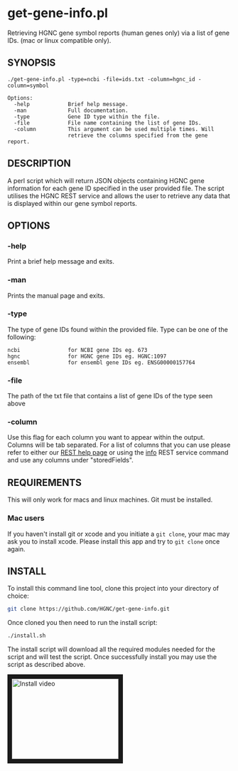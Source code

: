 # get-gene-info.pl
Retrieving HGNC gene symbol reports (human genes only) via a list of gene IDs.
(mac or linux compatible only).

## SYNOPSIS
```
./get-gene-info.pl -type=ncbi -file=ids.txt -column=hgnc_id -column=symbol

Options:
  -help            Brief help message.
  -man             Full documentation.
  -type            Gene ID type within the file.
  -file            File name containing the list of gene IDs.
  -column          This argument can be used multiple times. Will
                   retrieve the columns specified from the gene report.
```
## DESCRIPTION
A perl script which will return JSON objects containing HGNC gene
information for each gene ID specified in the user provided file. The
script utilises the HGNC REST service and allows the user to retrieve
any data that is displayed within our gene symbol reports.

## OPTIONS
### -help
Print a brief help message and exits.

### -man
Prints the manual page and exits.

### -type    
The type of gene IDs found within the provided file. Type can be
one of the following:

    ncbi               for NCBI gene IDs eg. 673
    hgnc               for HGNC gene IDs eg. HGNC:1097
    ensembl            for ensembl gene IDs eg. ENSG00000157764

### -file
The path of the txt file that contains a list of gene IDs of the
type seen above

### -column
Use this flag for each column you want to appear within the output.
Columns will be tab separated. For a list of columns that you can
use please refer to either our 
[REST help page](https://www.genenames.org/help/rest-web-service-help#Stored_fields)
or using the [info](http://rest.genenames.org/info) REST service command and use any
columns under "storedFields".

## REQUIREMENTS
This will only work for macs and linux machines. Git must be installed.

### Mac users
If you haven't install git or xcode and you initiate a `git clone`, your mac
may ask you to install xcode. Please install this app and try to `git clone`
once again.

## INSTALL
To install this command line tool, clone this project into your directory of choice:
```bash
git clone https://github.com/HGNC/get-gene-info.git
```
Once cloned you then need to run the install script:
```bash
./install.sh
```
The install script will download all the required modules needed for the script and
will test the script. Once successfully install you may use the script as described
above.

<a href="http://www.youtube.com/watch?feature=player_embedded&v=Zrn5l6fTVH0&cc_load_policy=1
" target="_blank"><img src="http://img.youtube.com/vi/Zrn5l6fTVH0/0.jpg" 
alt="Install video" width="240" height="180" border="10" /></a>
